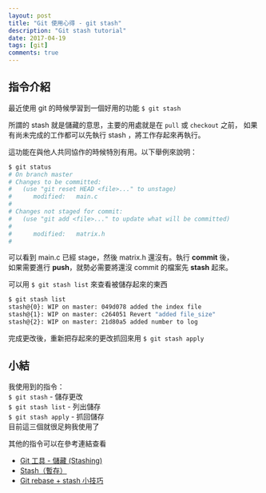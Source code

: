 ```yaml
---
layout: post
title: "Git 使用心得 - git stash"
description: "Git stash tutorial"
date: 2017-04-19
tags: [git]
comments: true
---
```


## 指令介紹
最近使用 git 的時候學習到一個好用的功能 `$ git stash`

所謂的 stash 就是儲藏的意思，主要的用處就是在 `pull` 或 `checkout` 之前，
如果有尚未完成的工作都可以先執行 stash ，將工作存起來再執行。

這功能在與他人共同協作的時候特別有用。以下舉例來說明：

```bash
$ git status
# On branch master
# Changes to be committed:
#   (use "git reset HEAD <file>..." to unstage)
#      modified:   main.c
#
# Changes not staged for commit:
#   (use "git add <file>..." to update what will be committed)
#
#      modified:   matrix.h
#
```

可以看到 main.c 已經 stage，然後 matrix.h 還沒有。執行 **commit** 後，<br>
如果需要進行 **push**，就勢必需要將還沒 commit 的檔案先 **stash** 起來。

可以用 `$ git stash list` 來查看被儲存起來的東西
```bash
$ git stash list
stash@{0}: WIP on master: 049d078 added the index file
stash@{1}: WIP on master: c264051 Revert "added file_size"
stash@{2}: WIP on master: 21d80a5 added number to log
```

完成更改後，重新把存起來的更改抓回來用 `$ git stash apply`

## 小結
我使用到的指令：<br>
`$ git stash` - 儲存更改<br>
`$ git stash list` - 列出儲存<br>
`$ git stash apply` - 抓回儲存<br>
目前這三個就很足夠我使用了

其他的指令可以在參考連結查看
* [Git 工具 - 儲藏 (Stashing)](https://git-scm.com/book/zh-tw/v1/Git-%E5%B7%A5%E5%85%B7-%E5%84%B2%E8%97%8F-Stashing)
* [Stash（暫存）](https://backlogtool.com/git-guide/tw/reference/stash.html)
* [Git rebase + stash 小技巧](https://blog.wu-boy.com/2013/08/git-rebase-stash-tip/)